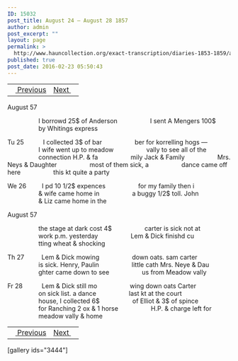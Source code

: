 ```yaml
---
ID: 15032
post_title: August 24 – August 28 1857
author: admin
post_excerpt: ""
layout: page
permalink: >
  http://www.hauncollection.org/exact-transcription/diaries-1853-1859/august-24-august-28-1857/
published: true
post_date: 2016-02-23 05:50:43
---
```

<table style="width: 100%;" align="center">
<tbody>
<tr>
<td><a href="http://www.hauncollection.org/version-2/diaries-1853-1859/august-17-august-24-1857/"><img src="https://lh3.googleusercontent.com/-EFJpxxNiPNw/VqgtWBCZrMI/AAAAAAAAAFU/WfY4lPFWWkg/s800-Ic42/Soeb-Plain-Arrows-8-10px.png" alt="" width="10" height="10" /> Previous</a></td>
<td style="text-align: right;"><a href="http://www.hauncollection.org/version-2/diaries-1853-1859/august-29-september-3-1857/">Next <img src="https://lh3.googleusercontent.com/-67k0cYlpXHw/VqgtWKz1MXI/AAAAAAAAAFU/k9PW_Piyurk/s800-Ic42/Soeb-Plain-Arrows-5-10px.png" alt="" width="10" height="10" /></a></td>
</tr>
</tbody>
</table>
August 57

<span style="margin-left: 70px;">I borrowd 25$ of Anderson
<span style="margin-left: 70px;">I sent A Mengers 100$
<span style="margin-left: 70px;">by Whitings express</span></span></span>

Tu 25           I collected 3$ of bar
<span style="margin-left: 70px;">ber for korrelling hogs —
<span style="margin-left: 70px;">I wife went up to meadow
<span style="margin-left: 70px;">vally to see all of the
<span style="margin-left: 70px;">connection H.P. &amp; fa
<span style="margin-left: 70px;">mily Jack &amp; Family
<span style="margin-left: 70px;">Mrs. Neys &amp; Daughter
<span style="margin-left: 70px;">most of them sick, a
<span style="margin-left: 70px;">dance came off here
<span style="margin-left: 70px;">this kt quite a party</span></span></span></span></span></span></span></span></span>

We 26         I pd 10 1/2$ expences
<span style="margin-left: 70px;">for my family then i
<span style="margin-left: 70px;">&amp; wife came home in
<span style="margin-left: 70px;">a buggy 1/2$ toll. John
<span style="margin-left: 70px;">&amp; Liz came home in the</span></span></span></span>

August 57

<span style="margin-left: 70px;">the stage at dark cost 4$
<span style="margin-left: 70px;">carter is sick not at
<span style="margin-left: 70px;">work p.m. yesterday
<span style="margin-left: 70px;">Lem &amp; Dick finishd cu
<span style="margin-left: 70px;">tting wheat &amp; shocking</span></span></span></span></span>

Th 27          Lem &amp; Dick mowing
<span style="margin-left: 70px;">down oats. sam carter
<span style="margin-left: 70px;">is sick. Henry, Paulin
<span style="margin-left: 70px;">little cath Mrs. Neye &amp; Dau
<span style="margin-left: 70px;">ghter came down to see
<span style="margin-left: 70px;">us from Meadow vally</span></span></span></span></span>

Fr 28           Lem &amp; Dick still mo
<span style="margin-left: 70px;">wing down oats Carter
<span style="margin-left: 70px;">on sick list. a dance
<span style="margin-left: 70px;">last kt at the court
<span style="margin-left: 70px;">house, I collected 6$
<span style="margin-left: 70px;">of Elliot &amp; 3$ of spince
<span style="margin-left: 70px;">for Ranching 2 ox &amp; 1 horse
<span style="margin-left: 70px;">H.P. &amp; charge left for
<span style="margin-left: 70px;">meadow vally &amp; home</span></span></span></span></span></span></span></span>
<table style="width: 100%;" align="center">
<tbody>
<tr>
<td><a href="http://www.hauncollection.org/version-2/diaries-1853-1859/august-17-august-24-1857/"><img src="https://lh3.googleusercontent.com/-EFJpxxNiPNw/VqgtWBCZrMI/AAAAAAAAAFU/WfY4lPFWWkg/s800-Ic42/Soeb-Plain-Arrows-8-10px.png" alt="" width="10" height="10" /> Previous</a></td>
<td style="text-align: right;"><a href="http://www.hauncollection.org/version-2/diaries-1853-1859/august-29-september-3-1857/">Next <img src="https://lh3.googleusercontent.com/-67k0cYlpXHw/VqgtWKz1MXI/AAAAAAAAAFU/k9PW_Piyurk/s800-Ic42/Soeb-Plain-Arrows-5-10px.png" alt="" width="10" height="10" /></a></td>
</tr>
</tbody>
</table>
[gallery ids="3444"]